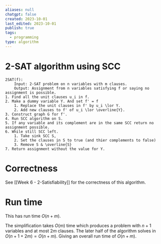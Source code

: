 ```yaml
---
aliases: null
chatgpt: false
created: 2023-10-01
last_edited: 2023-10-01
publish: true
tags:
  - programming
type: algorithm
---
```

# 2-SAT algorithm using SCC

```pseudocode
2SAT(f):
	Input: 2-SAT problem on n variables with m clauses.
	Output: Assignment from n variables satisfying f or saying no assignment is possible.
1. Find all the unit clauses u_i in f.
2. Make a dummy variable Y. And set f' = f
	1. Replace the unit clauses in f' by u_i \lor Y.
	2. Add new clauses to f' of u_i \lor \overline{Y}.
3. Construct graph G for f'.
4. Run SCC algorithm on S.
5. If any variable and its complement are in the same SCC return no assignment possible.
6. While still SCC left.
	1. Take sink SCC S,
	2. Set the clauses in S to true (and thier complements to false)
	3. Remove S & \overline{S}
7. Return assignment without the value for Y.
```

# Correctness

See [[Week 6 - 2-Satisfiability]] for the correctness of this algorithm.

# Run time

This has run time $O(n + m)$.

The simplification takes $O(m)$ time which produces a problem with $n+1$ variables and at most $2m$ clauses. The later half of the algorithm solves in $O(n+1 + 2m) = O(n + m)$. Giving an overall run time of $O(n + m)$.
